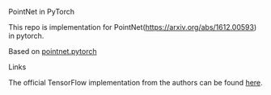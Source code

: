 
PointNet in PyTorch

This repo is implementation for PointNet(https://arxiv.org/abs/1612.00593) in pytorch.

Based on [pointnet.pytorch](https://github.com/fxia22/pointnet.pytorch)

Links

The official TensorFlow implementation from the authors can be found [here](https://github.com/charlesq34/pointnet).



